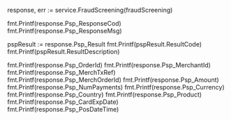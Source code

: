 response, err := service.FraudScreening(fraudScreening)

fmt.Printf(response.Psp_ResponseCod)
fmt.Printf(response.Psp_ResponseMsg)

pspResult := response.Psp_Result
fmt.Printf(pspResult.ResultCode)
fmt.Printf(pspResult.ResultDescription)

fmt.Printf(response.Psp_OrderId)
fmt.Printf(response.Psp_MerchantId)
fmt.Printf(response.Psp_MerchTxRef)
fmt.Printf(response.Psp_MerchOrderId)
fmt.Printf(response.Psp_Amount)
fmt.Printf(response.Psp_NumPayments)
fmt.Printf(response.Psp_Currency)
fmt.Printf(response.Psp_Country)
fmt.Printf(response.Psp_Product)
fmt.Printf(response.Psp_CardExpDate)
fmt.Printf(response.Psp_PosDateTime)
